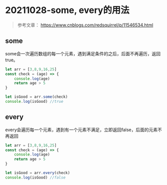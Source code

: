 # 20211028-some, every的用法

> 参考文章： https://www.cnblogs.com/redsquirrel/p/11546534.html
>

## some

some会一次遍历数组的每一个元素，遇到满足条件的之后，后面不再遍历，返回true。

```js
let arr = [3,8,9,16,25]
const check = (age) => {
    console.log(age)
    return age > 5
}

let isGood = arr.some(check)
console.log(isGood) //true
```

## every

every会遍历每一个元素，遇到有一个元素不满足，立即返回false，后面的元素不再返回

```js
let arr = [3,8,9,16,25]
const check = (age) => {
    console.log(age)
    return age > 5
}

let isGood = arr.every(check)
console.log(isGood) //false
```

